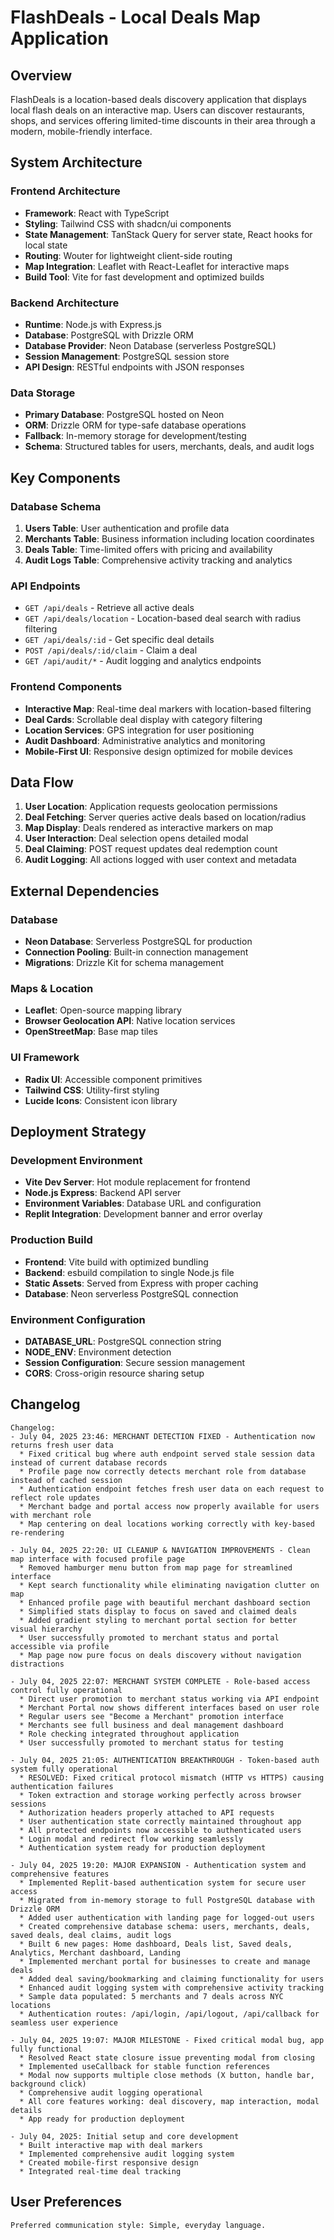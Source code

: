 # FlashDeals - Local Deals Map Application

## Overview

FlashDeals is a location-based deals discovery application that displays local flash deals on an interactive map. Users can discover restaurants, shops, and services offering limited-time discounts in their area through a modern, mobile-friendly interface.

## System Architecture

### Frontend Architecture
- **Framework**: React with TypeScript
- **Styling**: Tailwind CSS with shadcn/ui components
- **State Management**: TanStack Query for server state, React hooks for local state
- **Routing**: Wouter for lightweight client-side routing
- **Map Integration**: Leaflet with React-Leaflet for interactive maps
- **Build Tool**: Vite for fast development and optimized builds

### Backend Architecture
- **Runtime**: Node.js with Express.js
- **Database**: PostgreSQL with Drizzle ORM
- **Database Provider**: Neon Database (serverless PostgreSQL)
- **Session Management**: PostgreSQL session store
- **API Design**: RESTful endpoints with JSON responses

### Data Storage
- **Primary Database**: PostgreSQL hosted on Neon
- **ORM**: Drizzle ORM for type-safe database operations
- **Fallback**: In-memory storage for development/testing
- **Schema**: Structured tables for users, merchants, deals, and audit logs

## Key Components

### Database Schema
1. **Users Table**: User authentication and profile data
2. **Merchants Table**: Business information including location coordinates
3. **Deals Table**: Time-limited offers with pricing and availability
4. **Audit Logs Table**: Comprehensive activity tracking and analytics

### API Endpoints
- `GET /api/deals` - Retrieve all active deals
- `GET /api/deals/location` - Location-based deal search with radius filtering
- `GET /api/deals/:id` - Get specific deal details
- `POST /api/deals/:id/claim` - Claim a deal
- `GET /api/audit/*` - Audit logging and analytics endpoints

### Frontend Components
- **Interactive Map**: Real-time deal markers with location-based filtering
- **Deal Cards**: Scrollable deal display with category filtering
- **Location Services**: GPS integration for user positioning
- **Audit Dashboard**: Administrative analytics and monitoring
- **Mobile-First UI**: Responsive design optimized for mobile devices

## Data Flow

1. **User Location**: Application requests geolocation permissions
2. **Deal Fetching**: Server queries active deals based on location/radius
3. **Map Display**: Deals rendered as interactive markers on map
4. **User Interaction**: Deal selection opens detailed modal
5. **Deal Claiming**: POST request updates deal redemption count
6. **Audit Logging**: All actions logged with user context and metadata

## External Dependencies

### Database
- **Neon Database**: Serverless PostgreSQL for production
- **Connection Pooling**: Built-in connection management
- **Migrations**: Drizzle Kit for schema management

### Maps & Location
- **Leaflet**: Open-source mapping library
- **Browser Geolocation API**: Native location services
- **OpenStreetMap**: Base map tiles

### UI Framework
- **Radix UI**: Accessible component primitives
- **Tailwind CSS**: Utility-first styling
- **Lucide Icons**: Consistent icon library

## Deployment Strategy

### Development Environment
- **Vite Dev Server**: Hot module replacement for frontend
- **Node.js Express**: Backend API server
- **Environment Variables**: Database URL and configuration
- **Replit Integration**: Development banner and error overlay

### Production Build
- **Frontend**: Vite build with optimized bundling
- **Backend**: esbuild compilation to single Node.js file
- **Static Assets**: Served from Express with proper caching
- **Database**: Neon serverless PostgreSQL connection

### Environment Configuration
- **DATABASE_URL**: PostgreSQL connection string
- **NODE_ENV**: Environment detection
- **Session Configuration**: Secure session management
- **CORS**: Cross-origin resource sharing setup

## Changelog

```
Changelog:
- July 04, 2025 23:46: MERCHANT DETECTION FIXED - Authentication now returns fresh user data
  * Fixed critical bug where auth endpoint served stale session data instead of current database records
  * Profile page now correctly detects merchant role from database instead of cached session
  * Authentication endpoint fetches fresh user data on each request to reflect role updates
  * Merchant badge and portal access now properly available for users with merchant role
  * Map centering on deal locations working correctly with key-based re-rendering

- July 04, 2025 22:20: UI CLEANUP & NAVIGATION IMPROVEMENTS - Clean map interface with focused profile page
  * Removed hamburger menu button from map page for streamlined interface
  * Kept search functionality while eliminating navigation clutter on map
  * Enhanced profile page with beautiful merchant dashboard section
  * Simplified stats display to focus on saved and claimed deals
  * Added gradient styling to merchant portal section for better visual hierarchy
  * User successfully promoted to merchant status and portal accessible via profile
  * Map page now pure focus on deals discovery without navigation distractions

- July 04, 2025 22:07: MERCHANT SYSTEM COMPLETE - Role-based access control fully operational
  * Direct user promotion to merchant status working via API endpoint
  * Merchant Portal now shows different interfaces based on user role
  * Regular users see "Become a Merchant" promotion interface
  * Merchants see full business and deal management dashboard
  * Role checking integrated throughout application
  * User successfully promoted to merchant status for testing

- July 04, 2025 21:05: AUTHENTICATION BREAKTHROUGH - Token-based auth system fully operational
  * RESOLVED: Fixed critical protocol mismatch (HTTP vs HTTPS) causing authentication failures
  * Token extraction and storage working perfectly across browser sessions
  * Authorization headers properly attached to API requests
  * User authentication state correctly maintained throughout app
  * All protected endpoints now accessible to authenticated users
  * Login modal and redirect flow working seamlessly
  * Authentication system ready for production deployment

- July 04, 2025 19:20: MAJOR EXPANSION - Authentication system and comprehensive features
  * Implemented Replit-based authentication system for secure user access
  * Migrated from in-memory storage to full PostgreSQL database with Drizzle ORM
  * Added user authentication with landing page for logged-out users
  * Created comprehensive database schema: users, merchants, deals, saved deals, deal claims, audit logs
  * Built 6 new pages: Home dashboard, Deals list, Saved deals, Analytics, Merchant dashboard, Landing
  * Implemented merchant portal for businesses to create and manage deals
  * Added deal saving/bookmarking and claiming functionality for users
  * Enhanced audit logging system with comprehensive activity tracking
  * Sample data populated: 5 merchants and 7 deals across NYC locations
  * Authentication routes: /api/login, /api/logout, /api/callback for seamless user experience

- July 04, 2025 19:07: MAJOR MILESTONE - Fixed critical modal bug, app fully functional
  * Resolved React state closure issue preventing modal from closing
  * Implemented useCallback for stable function references
  * Modal now supports multiple close methods (X button, handle bar, background click)
  * Comprehensive audit logging operational
  * All core features working: deal discovery, map interaction, modal details
  * App ready for production deployment

- July 04, 2025: Initial setup and core development
  * Built interactive map with deal markers
  * Implemented comprehensive audit logging system
  * Created mobile-first responsive design
  * Integrated real-time deal tracking
```

## User Preferences

```
Preferred communication style: Simple, everyday language.
```